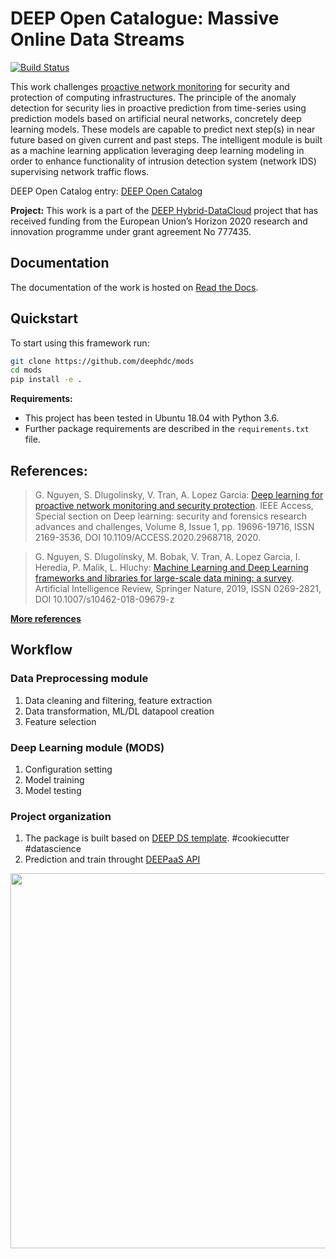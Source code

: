 DEEP Open Catalogue: Massive Online Data Streams
==============================

[![Build Status](https://jenkins.indigo-datacloud.eu/buildStatus/icon?job=Pipeline-as-code/DEEP-OC-org/mods/master)](https://jenkins.indigo-datacloud.eu/job/Pipeline-as-code/job/DEEP-OC-org/job/mods/job/master/)

This work challenges [proactive network monitoring](https://doi.org/10.1109/ACCESS.2020.2968718) for security and protection of computing infrastructures. The principle of the anomaly detection for security lies in proactive prediction from time-series using prediction models based on artificial neural networks, concretely deep learning models. These models are capable to predict next step(s) in near future based on given current and past steps. The intelligent module is built as a machine learning application leveraging deep learning modeling in order to enhance functionality of intrusion detection system (network IDS) supervising network traffic flows.

DEEP Open Catalog entry: [DEEP Open Catalog](https://marketplace.deep-hybrid-datacloud.eu/modules/deep-oc-mods.html)

**Project:** 
This work is a part of the [DEEP Hybrid-DataCloud](https://deep-hybrid-datacloud.eu/) project that has received funding from the European Union’s Horizon 2020 research and innovation programme under grant agreement No 777435.

Documentation
----------

The documentation of the work is hosted on [Read the Docs](https://docs.deep-hybrid-datacloud.eu/en/latest/).

Quickstart
----------

To start using this framework run:

```bash
git clone https://github.com/deephdc/mods
cd mods
pip install -e .
```

**Requirements:**
 - This project has been tested in Ubuntu 18.04 with Python 3.6. 
 - Further package requirements are described in the `requirements.txt` file.


References:
----------

> G. Nguyen, S. Dlugolinsky, V. Tran, A. Lopez Garcia: 
> [Deep learning for proactive network monitoring and security protection](https://doi.org/10.1109/ACCESS.2020.2968718). 
> IEEE Access, Special section on Deep learning: security and forensics research advances and challenges, 
> Volume 8, Issue 1, pp. 19696-19716, ISSN 2169-3536, DOI 10.1109/ACCESS.2020.2968718, 2020. 

> G. Nguyen, S. Dlugolinsky, M. Bobak, V. Tran, A. Lopez Garcia, I. Heredia, P. Malik, L. Hluchy: 
> [Machine Learning and Deep Learning frameworks and libraries for large-scale data mining: a survey](https://doi.org/10.1007/s10462-018-09679-z). 
> Artificial Intelligence Review, Springer Nature, 2019, ISSN 0269-2821, DOI 10.1007/s10462-018-09679-z

**[More references](https://github.com/deephdc/mods/tree/master/references)**


Workflow
----------

### Data Preprocessing module
1. Data cleaning and filtering, feature extraction
2. Data transformation, ML/DL datapool creation 
3. Feature selection

### Deep Learning module (MODS)
1. Configuration setting 
2. Model training
3. Model testing

### Project organization 
1. The package is built based on [DEEP DS template](https://github.com/indigo-dc/cookiecutter-data-science). #cookiecutter #datascience
2. Prediction and train throught [DEEPaaS API](https://github.com/indigo-dc/DEEPaaS)

<img src="https://deep-hybrid-datacloud.eu/wp-content/uploads/sites/2/2018/04/datastreams.jpeg" width="600">
